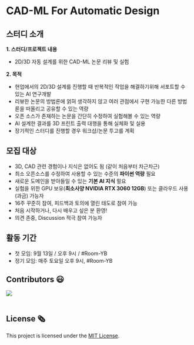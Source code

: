 # CAD-ML For Automatic Design

## 스터디 소개

**1. 스터디/프로젝트 내용**

- 2D/3D 자동 설계를 위한 CAD-ML 논문 리뷰 및 실험

**2. 목적**

- 현업에서의 2D/3D 설계를 진행할 때 반복적인 작업을 해결하기위해 서포트할 수 있는 AI 연구개발
- 리뷰한 논문의 방법론에 얽혀 생각하지 않고 여러 관점에서 구현 가능한 다른 방법론을 떠올리고 공유할 수 있는 역량
- 오픈 소스가 존재하는 논문을 간단히 수정하여 실험해볼 수 있는 역량
- AI 설계한 결과를 3D 프린트 출력 대행을 통해 실체화 및 실용
- 장기적인 스터디를 진행할 경우 워크샵/논문 투고를 계획

## 모집 대상

- 3D, CAD 관련 경험이나 지식은 없어도 됨 (같이 처음부터 차근차근)
- 최소 오픈소스를 수정하여 사용할 수 있는 수준의 **파이썬 역량** 필요
- 새로운 도메인을 받아들일 수 있는 **기본 AI 지식** 필요
- 실험을 위한 GPU 보유(**최소사양 NVIDIA RTX 3060 12GB**) 또는 클라우드 사용(과금) 가능자
- 16주 꾸준히 참여, 피드백과 토의에 열린 태도로 참여 가능
- 처음 시작하거나, 다시 배우고 싶은 분 환영!
- 의견 존중, Discussion 적극 참여 가능자

## 활동 기간

- 첫 모임: 9월 13일 / 오후 9시 / #Room-YB
- 정기 모임: 매주 토요일 오후 9시, #Room-YB

<h2>Contributors 😃</h2>
<a href="https://github.com/Pseudo3DV/CAD-ML_For_Automatic_Design/graphs/contributors">
  <img src="https://contrib.rocks/image?repo=Pseudo3DV/CAD-ML_For_Automatic_Design" />
</a>
<br><br>

<h2>License 🗞</h2>

This project is licensed under the [MIT License](https://opensource.org/licenses/MIT).
